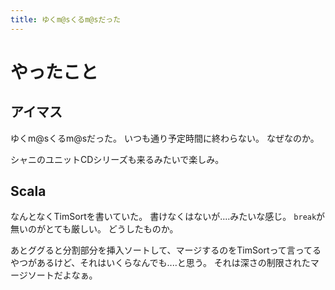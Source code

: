 ```yaml
---
title: ゆくm@sくるm@sだった
---
```


# やったこと

## アイマス

ゆくm@sくるm@sだった。
いつも通り予定時間に終わらない。
なぜなのか。

シャニのユニットCDシリーズも来るみたいで楽しみ。

## Scala

なんとなくTimSortを書いていた。
書けなくはないが‥‥みたいな感じ。
`break`が無いのがとても厳しい。
どうしたものか。

あとググると分割部分を挿入ソートして、マージするのをTimSortって言ってるやつがあるけど、それはいくらなんでも‥‥と思う。
それは深さの制限されたマージソートだよなぁ。
